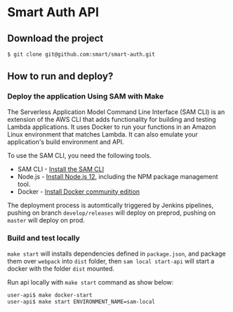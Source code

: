 # Smart Auth API

## Download the project

```bash
$ git clone git@github.com:smart/smart-auth.git
```

## How to run and deploy?

### Deploy the application Using SAM with Make

The Serverless Application Model Command Line Interface (SAM CLI) is an extension of the AWS CLI that adds functionality for building and testing Lambda applications. It uses Docker to run your functions in an Amazon Linux environment that matches Lambda. It can also emulate your application's build environment and API.

To use the SAM CLI, you need the following tools.

* SAM CLI - [Install the SAM CLI](https://docs.aws.amazon.com/serverless-application-model/latest/developerguide/serverless-sam-cli-install.html)
* Node.js - [Install Node.js 12](https://nodejs.org/en/), including the NPM package management tool.
* Docker - [Install Docker community edition](https://hub.docker.com/search/?type=edition&offering=community)

The deployment process is automtically triggered by Jenkins pipelines, pushing on branch `develop/releases` will deploy on preprod,
pushing on `master` will deploy on prod.

### Build and test locally

`make start` will installs dependencies defined in `package.json`, and package them over `webpack` into `dist` folder,
then `sam local start-api` will start a docker with the folder `dist` mounted.

Run api locally with `make start` command as show below:

```bash
user-api$ make docker-start
user-api$ make start ENVIRONMENT_NAME=sam-local
```
